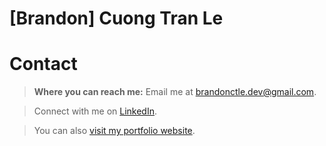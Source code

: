 # [Brandon] Cuong Tran Le

# Contact
> **Where you can reach me:** 
>Email me at [brandonctle.dev@gmail.com](mailto:brandonctle.dev@gmail.com).

>Connect with me on [LinkedIn](https://www.linkedin.com/in/brandonctle/).

>You can also [visit my portfolio website](https://brandonle.azurewebsites.net/). 



<!--
**Brand0nLe/Brand0nLe** is a ✨ _special_ ✨ repository because its `README.md` (this file) appears on your GitHub profile.

Here are some ideas to get you started:

- 🔭 I’m currently working on ...
- 🌱 I’m currently learning ...
- 👯 I’m looking to collaborate on ...
- 🤔 I’m looking for help with ...
- 💬 Ask me about ...
- 📫 How to reach me: ...
- 😄 Pronouns: ...
- ⚡ Fun fact: ...
-->
